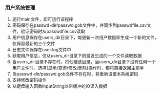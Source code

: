 ### 用户系统管理    
1. 运行main文件，即可运行该程序     
2. 密码保存在passwd-dir/passwd.gob文件中，并同步到passwdfile.csv文件，验证密码时从passwdfile.csv读取     
3. 用户信息保存在users_dir目录下，每更新一次用户数据即生成一个新的文件，仅保留最新的三个文件    
4. 日志文件保存在user.log文件中     
5. 获取用户信息，仅从users_dir目录下的最近生成的一个文件读取数据    
6. 当users_dir目录不存在时，将创建该目录，当users_dir目录下没有任何一个用户文件时，选择(显示/查询/修改/删除)操作时，都将直接返回主菜单    
7. 当passwd-dir/passwd.gob文件不存在时，将重新设置本系统密码    
8. 支持修改密码操作     
9. 从键盘输入函数InputString以带缓冲的IO读入数据     

  